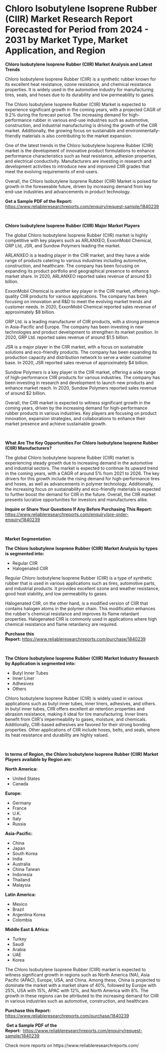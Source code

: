 <p><h1>Chloro Isobutylene Isoprene Rubber (CIIR) Market Research Report Forecasted for Period from 2024 -  2031 by Market Type, Market Application, and Region</h1></p><p><strong>Chloro Isobutylene Isoprene Rubber (CIIR) Market Analysis and Latest Trends</strong></p>
<p><p>Chloro Isobutylene Isoprene Rubber (CIIR) is a synthetic rubber known for its excellent heat resistance, ozone resistance, and chemical resistance properties. It is widely used in the automotive industry for manufacturing tires, seals, and hoses due to its durability and low permeability to gases.</p><p>The Chloro Isobutylene Isoprene Rubber (CIIR) Market is expected to experience significant growth in the coming years, with a projected CAGR of 9.2% during the forecast period. The increasing demand for high-performance rubber in various end-use industries such as automotive, construction, and industrial manufacturing is driving the growth of the CIIR market. Additionally, the growing focus on sustainable and environmentally-friendly materials is also contributing to the market expansion.</p><p>One of the latest trends in the Chloro Isobutylene Isoprene Rubber (CIIR) market is the development of innovative product formulations to enhance performance characteristics such as heat resistance, adhesion properties, and electrical conductivity. Manufacturers are investing in research and development activities to introduce new and improved CIIR grades that meet the evolving requirements of end-users.</p><p>Overall, the Chloro Isobutylene Isoprene Rubber (CIIR) Market is poised for growth in the foreseeable future, driven by increasing demand from key end-use industries and advancements in product technology.</p></p>
<p><strong>Get a Sample PDF of the Report:&nbsp;</strong> <a href="https://www.reliableresearchreports.com/enquiry/request-sample/1840239">https://www.reliableresearchreports.com/enquiry/request-sample/1840239</a></p>
<p>&nbsp;</p>
<p><strong>Chloro Isobutylene Isoprene Rubber (CIIR) Major Market Players</strong></p>
<p><p>The global Chloro Isobutylene Isoprene Rubber (CIIR) market is highly competitive with key players such as ARLANXEO, ExxonMobil Chemical, GRP Ltd, JSR, and Sundow Polymers leading the market. </p><p>ARLANXEO is a leading player in the CIIR market, and they have a wide range of products catering to various industries including automotive, construction, and healthcare. The company has been focusing on expanding its product portfolio and geographical presence to enhance market share. In 2020, ARLANXEO reported sales revenue of around $3 billion.</p><p>ExxonMobil Chemical is another key player in the CIIR market, offering high-quality CIIR products for various applications. The company has been focusing on innovation and R&D to meet the evolving market trends and customer needs. In 2020, ExxonMobil Chemical reported sales revenue of approximately $8 billion.</p><p>GRP Ltd. is a leading manufacturer of CIIR products, with a strong presence in Asia-Pacific and Europe. The company has been investing in new technologies and product development to strengthen its market position. In 2020, GRP Ltd. reported sales revenue of around $1.5 billion.</p><p>JSR is a major player in the CIIR market, with a focus on sustainable solutions and eco-friendly products. The company has been expanding its production capacity and distribution network to serve a wider customer base. In 2020, JSR reported sales revenue of approximately $4 billion.</p><p>Sundow Polymers is a key player in the CIIR market, offering a wide range of high-performance CIIR products for various industries. The company has been investing in research and development to launch new products and enhance market reach. In 2020, Sundow Polymers reported sales revenue of around $2 billion.</p><p>Overall, the CIIR market is expected to witness significant growth in the coming years, driven by the increasing demand for high-performance rubber products in various industries. Key players are focusing on product innovation, expansion strategies, and collaborations to enhance their market presence and achieve sustainable growth.</p></p>
<p>&nbsp;</p>
<p><strong>What Are The Key Opportunities For Chloro Isobutylene Isoprene Rubber (CIIR) Manufacturers?</strong></p>
<p><p>The global Chloro Isobutylene Isoprene Rubber (CIIR) market is experiencing steady growth due to increasing demand in the automotive and industrial sectors. The market is expected to continue its upward trend in the coming years, with a CAGR of around 5% from 2021 to 2026. The key drivers for this growth include the rising demand for high-performance tires and hoses, as well as advancements in polymer technology. Additionally, the increasing focus on sustainability and eco-friendly materials is expected to further boost the demand for CIIR in the future. Overall, the CIIR market presents lucrative opportunities for investors and manufacturers alike.</p></p>
<p><strong>Inquire or Share Your Questions If Any Before Purchasing This Report:</strong> <a href="https://www.reliableresearchreports.com/enquiry/pre-order-enquiry/1840239">https://www.reliableresearchreports.com/enquiry/pre-order-enquiry/1840239</a></p>
<p>&nbsp;</p>
<p><strong>Market Segmentation</strong></p>
<p><strong>The Chloro Isobutylene Isoprene Rubber (CIIR) Market Analysis by types is segmented into:</strong></p>
<p><ul><li>Regular CIIR</li><li>Halogenated CIIR</li></ul></p>
<p><p>Regular Chloro Isobutylene Isoprene Rubber (CIIR) is a type of synthetic rubber that is used in various applications such as tires, automotive parts, and industrial products. It provides excellent ozone and weather resistance, good heat stability, and low permeability to gases.</p><p>Halogenated CIIR, on the other hand, is a modified version of CIIR that contains halogen atoms in the polymer chain. This modification enhances the rubber's chemical resistance and improves its flame retardant properties. Halogenated CIIR is commonly used in applications where high chemical resistance and flame retardancy are required.</p></p>
<p><strong>Purchase this Report:&nbsp;</strong><a href="https://www.reliableresearchreports.com/purchase/1840239">https://www.reliableresearchreports.com/purchase/1840239</a></p>
<p>&nbsp;</p>
<p><strong>The Chloro Isobutylene Isoprene Rubber (CIIR) Market Industry Research by Application is segmented into:</strong></p>
<p><ul><li>Butyl Inner Tubes</li><li>Inner Liner</li><li>Adhesives</li><li>Others</li></ul></p>
<p><p>Chloro Isobutylene Isoprene Rubber (CIIR) is widely used in various applications such as butyl inner tubes, inner liners, adhesives, and others. In butyl inner tubes, CIIR offers excellent air retention properties and abrasion resistance, making it ideal for tire manufacturing. Inner liners benefit from CIIR's impermeability to gases, moisture, and chemicals. Additionally, CIIR-based adhesives are favored for their strong bonding properties. Other applications of CIIR include hoses, belts, and seals, where its heat resistance and durability are highly valued.</p></p>
<p>&nbsp;</p>
<p><strong>In terms of Region, the Chloro Isobutylene Isoprene Rubber (CIIR) Market Players available by Region are:</strong></p>
<p>
    <p> <strong> North America: </strong>
        <ul>
            <li>United States</li>
            <li>Canada</li>
        </ul>
        </p> 
    <p> <strong> Europe: </strong>
        <ul>
            <li>Germany</li>
            <li>France</li>
            <li>U.K.</li>
            <li>Italy</li>
            <li>Russia</li>
        </ul>
        </p> 
    <p> <strong> Asia-Pacific: </strong>
        <ul>
            <li>China</li>
            <li>Japan</li>
            <li>South Korea</li>
            <li>India</li>
            <li>Australia</li>
            <li>China Taiwan</li>
            <li>Indonesia</li>
            <li>Thailand</li>
            <li>Malaysia</li>
        </ul>
        </p> 
    <p> <strong> Latin America: </strong>
        <ul>
            <li>Mexico</li>
            <li>Brazil</li>
            <li>Argentina Korea</li>
            <li>Colombia</li>
        </ul>
        </p> 
    <p> <strong> Middle East & Africa: </strong>
        <ul>
            <li>Turkey</li>
            <li>Saudi</li>
            <li>Arabia</li>
            <li>UAE</li>
            <li>Korea</li>
        </ul>
    </p>
    </p>
<p><p>The Chloro Isobutylene Isoprene Rubber (CIIR) market is expected to witness significant growth in regions such as North America (NA), Asia Pacific (APAC), Europe, USA, and China. Among these, China is projected to dominate the market with a market share of 40%, followed by Europe with 25%, USA with 15%, APAC with 12%, and North America with 8%. The growth in these regions can be attributed to the increasing demand for CIIR in various industries such as automotive, construction, and healthcare.</p></p>
<p><strong>Purchase this Report: </strong><a href="https://www.reliableresearchreports.com/purchase/1840239">https://www.reliableresearchreports.com/purchase/1840239</a></p>
<p>&nbsp;<strong>Get a Sample PDF of the Report:&nbsp;&nbsp;</strong><a href="https://www.reliableresearchreports.com/enquiry/request-sample/1840239">https://www.reliableresearchreports.com/enquiry/request-sample/1840239</a></p>
<p><strong></strong></p>
<p>Check more reports on https://www.reliableresearchreports.com/</p>
